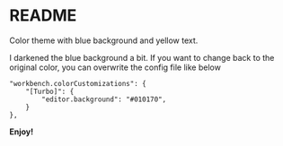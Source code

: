 # README
Color theme with blue background and yellow text.

I darkened the blue background a bit. If you want to change back to the original color, you can overwrite the config file like below

```
"workbench.colorCustomizations": {
	"[Turbo]": {
		"editor.background": "#010170",
	}
},
```
  
**Enjoy!**
